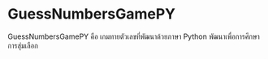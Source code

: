 # GuessNumbersGamePY
GuessNumbersGamePY คือ เกมทายตัวเลขที่พัฒนาด้วยภาษา Python พัฒนาเพื่อการศึกษาการสุ่มเลือก
